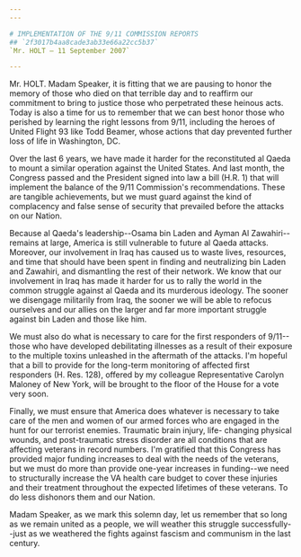 ```yaml
---
---

# IMPLEMENTATION OF THE 9/11 COMMISSION REPORTS
## `2f3017b4aa8cade3ab33e66a22cc5b37`
`Mr. HOLT — 11 September 2007`

---
```



Mr. HOLT. Madam Speaker, it is fitting that we are pausing to honor 
the memory of those who died on that terrible day and to reaffirm our 
commitment to bring to justice those who perpetrated these heinous 
acts. Today is also a time for us to remember that we can best honor 
those who perished by learning the right lessons from 9/11, including 
the heroes of United Flight 93 like Todd Beamer, whose actions that day 
prevented further loss of life in Washington, DC.

Over the last 6 years, we have made it harder for the reconstituted 
al Qaeda to mount a similar operation against the United States. And 
last month, the Congress passed and the President signed into law a 
bill (H.R. 1) that will implement the balance of the 9/11 Commission's 
recommendations. These are tangible achievements, but we must guard 
against the kind of complacency and false sense of security that 
prevailed before the attacks on our Nation.

Because al Qaeda's leadership--Osama bin Laden and Ayman Al 
Zawahiri--remains at large, America is still vulnerable to future al 
Qaeda attacks. Moreover, our involvement in Iraq has caused us to waste 
lives, resources, and time that should have been spent in finding and 
neutralizing bin Laden and Zawahiri, and dismantling the rest of their 
network. We know that our involvement in Iraq has made it harder for us 
to rally the world in the common struggle against al Qaeda and its 
murderous ideology. The sooner we disengage militarily from Iraq, the 
sooner we will be able to refocus ourselves and our allies on the 
larger and far more important struggle against bin Laden and those like 
him.

We must also do what is necessary to care for the first responders of 
9/11--those who have developed debilitating illnesses as a result of 
their exposure to the multiple toxins unleashed in the aftermath of the 
attacks. I'm hopeful that a bill to provide for the long-term 
monitoring of affected first responders (H. Res. 128), offered by my 
colleague Representative Carolyn Maloney of New York, will be brought 
to the floor of the House for a vote very soon.

Finally, we must ensure that America does whatever is necessary to 
take care of the men and women of our armed forces who are engaged in 
the hunt for our terrorist enemies. Traumatic brain injury, life-
changing physical wounds, and post-traumatic stress disorder are all 
conditions that are affecting veterans in record numbers. I'm gratified 
that this Congress has provided major funding increases to deal with 
the needs of the veterans, but we must do more than provide one-year 
increases in funding--we need to structurally increase the VA health 
care budget to cover these injuries and their treatment throughout the 
expected lifetimes of these veterans. To do less dishonors them and our 
Nation.

Madam Speaker, as we mark this solemn day, let us remember that so 
long as we remain united as a people, we will weather this struggle 
successfully--just as we weathered the fights against fascism and 
communism in the last century.
